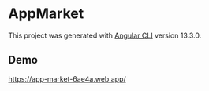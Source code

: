 # AppMarket

This project was generated with [Angular CLI](https://github.com/angular/angular-cli) version 13.3.0.

## Demo

https://app-market-6ae4a.web.app/
